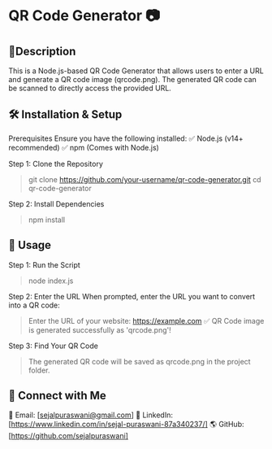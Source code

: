 # QR Code Generator 📷

## 📌Description
This is a Node.js-based QR Code Generator that allows users to enter a URL and generate a QR code image (qrcode.png). 
The generated QR code can be scanned to directly access the provided URL.

## 🛠️ Installation & Setup
Prerequisites
Ensure you have the following installed:
✅ Node.js (v14+ recommended)
✅ npm (Comes with Node.js)

Step 1: Clone the Repository
> git clone https://github.com/your-username/qr-code-generator.git
> cd qr-code-generator

Step 2: Install Dependencies
> npm install

## 🚀 Usage

Step 1: Run the Script
> node index.js

Step 2: Enter the URL
When prompted, enter the URL you want to convert into a QR code:
> Enter the URL of your website: https://example.com
> ✅ QR Code image is generated successfully as 'qrcode.png'!

Step 3: Find Your QR Code
> The generated QR code will be saved as qrcode.png in the project folder.

## 🙌 Connect with Me
📧 Email: [sejalpuraswani@gmail.com]
💼 LinkedIn: [https://www.linkedin.com/in/sejal-puraswani-87a340237/]
🌎 GitHub: [https://github.com/sejalpuraswani]
